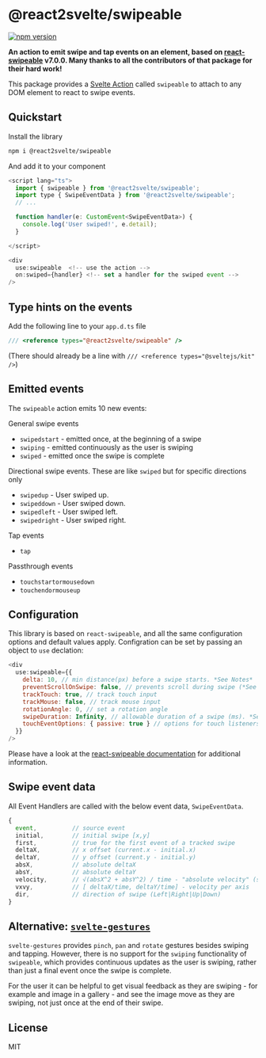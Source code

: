 # @react2svelte/swipeable

[![npm version](https://img.shields.io/npm/v/@react2svelte/swipeable.svg)](https://www.npmjs.com/package/@react2svelte/swipeable)

**An action to emit swipe and tap events on an element, based on [react-swipeable](https://github.com/FormidableLabs/react-swipeable) v7.0.0. Many thanks to all the contributors of that package for their hard work!**

This package provides a [Svelte Action](https://svelte.dev/tutorial/actions) called `swipeable` to attach to any DOM element to react to swipe events.

## Quickstart

Install the library

```bash
npm i @react2svelte/swipeable
```

And add it to your component

```js
<script lang="ts">
  import { swipeable } from '@react2svelte/swipeable';
  import type { SwipeEventData } from '@react2svelte/swipeable';
  // ...

  function handler(e: CustomEvent<SwipeEventData>) {
    console.log('User swiped!', e.detail);
  }

</script>

<div
  use:swipeable  <!-- use the action -->
  on:swiped={handler} <!-- set a handler for the swiped event -->
/>
```

## Type hints on the events

Add the following line to your `app.d.ts` file

```js
/// <reference types="@react2svelte/swipeable" />
```

(There should already be a line with `/// <reference types="@sveltejs/kit" />`)

## Emitted events

The `swipeable` action emits 10 new events:

General swipe events

- `swipedstart` - emitted once, at the beginning of a swipe
- `swiping` - emitted continuously as the user is swiping
- `swiped` - emitted once the swipe is complete

Directional swipe events. These are like `swiped` but for specific directions only

- `swipedup` - User swiped up.
- `swipeddown` - User swiped down.
- `swipedleft` - User swiped left.
- `swipedright` - User swiped right.

Tap events

- `tap`

Passthrough events

- `touchstartormousedown`
- `touchendormouseup`

## Configuration

This library is based on `react-swipeable`, and all the same configuration options and default values apply. Configration can be set by passing an object to `use` declation:

```js
<div
  use:swipeable={{
    delta: 10, // min distance(px) before a swipe starts. *See Notes*
    preventScrollOnSwipe: false, // prevents scroll during swipe (*See Details*)
    trackTouch: true, // track touch input
    trackMouse: false, // track mouse input
    rotationAngle: 0, // set a rotation angle
    swipeDuration: Infinity, // allowable duration of a swipe (ms). *See Notes*
    touchEventOptions: { passive: true } // options for touch listeners (*See Details*)
  }}
/>
```

Please have a look at the [react-swipeable documentation](https://www.npmjs.com/package/react-swipeable) for additional information.

## Swipe event data

All Event Handlers are called with the below event data, `SwipeEventData`.

```js
{
  event,          // source event
  initial,        // initial swipe [x,y]
  first,          // true for the first event of a tracked swipe
  deltaX,         // x offset (current.x - initial.x)
  deltaY,         // y offset (current.y - initial.y)
  absX,           // absolute deltaX
  absY,           // absolute deltaY
  velocity,       // √(absX^2 + absY^2) / time - "absolute velocity" (speed)
  vxvy,           // [ deltaX/time, deltaY/time] - velocity per axis
  dir,            // direction of swipe (Left|Right|Up|Down)
}
```

## Alternative: [`svelte-gestures`](https://github.com/Rezi/svelte-gestures)

`svelte-gestures` provides `pinch`, `pan` and `rotate` gestures besides swiping and tapping. However, there is no support for the `swiping` functionality of `swipeable`, which provides continuous updates as the user is swiping, rather than just a final event once the swipe is complete.

For the user it can be helpful to get visual feedback as they are swiping - for example and image in a gallery - and see the image move as they are swiping, not just once at the end of their swipe.

## License

MIT
